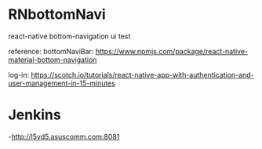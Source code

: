 # RNbottomNavi

react-native bottom-navigation ui test

reference: 
 bottomNaviBar: https://www.npmjs.com/package/react-native-material-bottom-navigation 
 
 log-in: https://scotch.io/tutorials/react-native-app-with-authentication-and-user-management-in-15-minutes

# Jenkins

-http://l5vd5.asuscomm.com:8081
